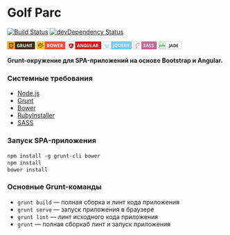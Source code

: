 # Golf Parc

[![Build Status](https://img.shields.io/travis/artbelov/golf-parc/master.svg?style=flat)](https://travis-ci.org/artbelov/golf-parc)
[![devDependency Status](https://img.shields.io/david/dev/artbelov/golf-parc.svg?style=flat)](https://david-dm.org/artbelov/golf-parc#info=devDependencies)

![Built with Grunt](https://raw.githubusercontent.com/pixel-cookers/built-with-badges/master/grunt/grunt-short-flat.png)
![Built with Bower](https://raw.githubusercontent.com/pixel-cookers/built-with-badges/master/bower/bower-short-flat.png)
![Built with Angular](https://raw.githubusercontent.com/pixel-cookers/built-with-badges/master/angular/angular-short-flat.png)
![Built with jQuery](https://raw.githubusercontent.com/pixel-cookers/built-with-badges/master/jquery/jquery-short-flat.png)
![Built with SASS](https://raw.githubusercontent.com/pixel-cookers/built-with-badges/master/sass/sass-short-flat.png)
![Built with JADE](https://raw.githubusercontent.com/pixel-cookers/built-with-badges/master/jade/jade-short-flat.png)

**Grunt-окружение для SPA-приложений на основе Bootstrap и Angular.**

### Системные требования
- [Node.js](http://nodejs.org/download/)
- [Grunt](http://gruntjs.com/getting-started)
- [Bower](http://bower.io/#install-bower)
- [RubyInstaller](http://rubyinstaller.org/downloads/)
- [SASS](http://sass-lang.com/install)

### Запуск SPA-приложения
```
npm install -g grunt-cli bower
npm install
bower install
```

### Основные Grunt-команды
- `grunt build` — полная сборка и линт кода приложения
- `grunt serve` — запуск приложения в браузере
- `grunt lint` — линт исходного кода приложения
- `grunt` — полная сборкаб линт и запуск приложения

